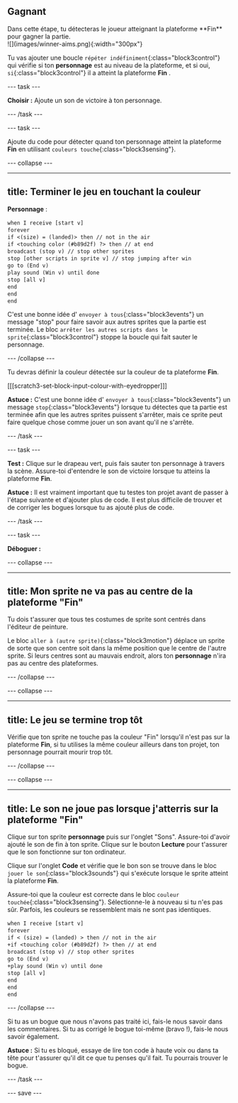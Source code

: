 ## Gagnant

<div style="display: flex; flex-wrap: wrap">
<div style="flex-basis: 200px; flex-grow: 1; margin-right: 15px;">
Dans cette étape, tu détecteras le joueur atteignant la plateforme **Fin** pour gagner la partie. 
</div>
<div>
![](images/winner-aims.png){:width="300px"}
</div>
</div>

Tu vas ajouter une boucle `répéter indéfiniment`{:class="block3control"} qui vérifie si ton **personnage** est au niveau de la plateforme, et si oui, `si`{:class="block3control"} il a atteint la plateforme **Fin** .

--- task ---

**Choisir :** Ajoute un son de victoire à ton personnage.

--- /task ---

--- task ---

Ajoute du code pour détecter quand ton personnage atteint la plateforme **Fin** en utilisant `couleurs touche`{:class="block3sensing"}.

--- collapse ---

---
title: Terminer le jeu en touchant la couleur
---

**Personnage** :

```blocks3
when I receive [start v]
forever
if <(size) = (landed)> then // not in the air
if <touching color (#b89d2f) ?> then // at end
broadcast (stop v) // stop other sprites
stop [other scripts in sprite v] // stop jumping after win
go to (End v)
play sound (Win v) until done
stop [all v]
end
end
end
```

C'est une bonne idée d' `envoyer à tous`{:class="block3events"} un message "stop" pour faire savoir aux autres sprites que la partie est terminée. Le bloc `arrêter les autres scripts dans le sprite`{:class="block3control"} stoppe la boucle qui fait sauter le personnage.

--- /collapse ---

Tu devras définir la couleur détectée sur la couleur de ta plateforme **Fin**.

[[[scratch3-set-block-input-colour-with-eyedropper]]]

**Astuce :** C'est une bonne idée d' `envoyer à tous`{:class="block3events"} un message `stop`{:class="block3events"} lorsque tu détectes que ta partie est terminée afin que les autres sprites puissent s'arrêter, mais ce sprite peut faire quelque chose comme jouer un son avant qu'il ne s'arrête.

--- /task ---

--- task ---

**Test :** Clique sur le drapeau vert, puis fais sauter ton personnage à travers la scène. Assure-toi d'entendre le son de victoire lorsque tu atteins la plateforme **Fin**.

**Astuce :** Il est vraiment important que tu testes ton projet avant de passer à l'étape suivante et d'ajouter plus de code. Il est plus difficile de trouver et de corriger les bogues lorsque tu as ajouté plus de code.

--- /task ---


--- task ---

**Déboguer :**

--- collapse ---

---
title: Mon sprite ne va pas au centre de la plateforme "Fin"
---

Tu dois t'assurer que tous tes costumes de sprite sont centrés dans l'éditeur de peinture.

Le bloc `aller à (autre sprite)`{:class="block3motion"} déplace un sprite de sorte que son centre soit dans la même position que le centre de l'autre sprite. Si leurs centres sont au mauvais endroit, alors ton **personnage** n'ira pas au centre des plateformes.

--- /collapse ---

--- collapse ---

---
title: Le jeu se termine trop tôt
---

Vérifie que ton sprite ne touche pas la couleur "Fin" lorsqu'il n'est pas sur la plateforme **Fin**, si tu utilises la même couleur ailleurs dans ton projet, ton personnage pourrait mourir trop tôt.

--- /collapse ---

--- collapse ---

---
title: Le son ne joue pas lorsque j'atterris sur la plateforme "Fin"
---

Clique sur ton sprite **personnage** puis sur l'onglet "Sons". Assure-toi d'avoir ajouté le son de fin à ton sprite. Clique sur le bouton **Lecture** pour t'assurer que le son fonctionne sur ton ordinateur.

Clique sur l'onglet **Code** et vérifie que le bon son se trouve dans le bloc `jouer le son`{:class="block3sounds"} qui s'exécute lorsque le sprite atteint la plateforme **Fin**.

Assure-toi que la couleur est correcte dans le bloc `couleur touchée`{:class="block3sensing"}. Sélectionne-le à nouveau si tu n'es pas sûr. Parfois, les couleurs se ressemblent mais ne sont pas identiques.

```blocks3
when I receive [start v]
forever
if < (size) = (landed) > then // not in the air
+if <touching color (#b89d2f) ?> then // at end
broadcast (stop v) // stop other sprites
go to (End v)
+play sound (Win v) until done
stop [all v]
end
end
end
```

--- /collapse ---

Si tu as un bogue que nous n'avons pas traité ici, fais-le nous savoir dans les commentaires. Si tu as corrigé le bogue toi-même (bravo !), fais-le nous savoir également.

**Astuce :** Si tu es bloqué, essaye de lire ton code à haute voix ou dans ta tête pour t'assurer qu'il dit ce que tu penses qu'il fait. Tu pourrais trouver le bogue.

--- /task ---

--- save ---
